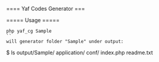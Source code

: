 ==== Yaf Codes Generator ===

===== Usage =====
```
php yaf_cg Sample
``
will generator folder "Sample" under output:
```
$ ls output/Sample/
application/  conf/  index.php  readme.txt
```
